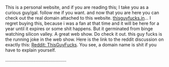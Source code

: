 This is a personal website, and if you are reading this; I take you as a curious guy/gal. follow me if you want. and now that you are here you can check out the real domain attached  to this website. [thisguyfucks.in](https://himanshug8.github.io/website/)... I regret buying this, because i was a fan at that time and it will be here for a year until it expires or some shit happens. But it germinated from binge watching silicon valley. A great web show. Do check it out. this guy fucks is the running joke in the web show. Here is the link to the reddit discussion on exactly this: [Reddit: ThisGuyFucks](https://www.reddit.com/r/OutOfTheLoop/comments/393rqo/what_is_this_this_guy_fucks_joke_i_keep_seeing/). You see, a domain name is shit if you have to explain yourself.

................................................
